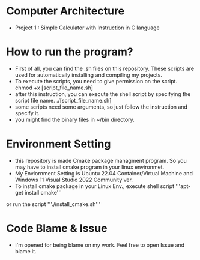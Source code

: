# Computer Architecture
- Project 1 : Simple Calculator with Instruction in C language
# How to run the program?
- First of all, you can find the .sh files on this repository. These scripts are used for automatically installing and compiling my projects.
- To execute the scripts, you need to give permission on the script.
    chmod +x [script_file_name.sh]
- after this instruction, you can execute the shell script by specifying the script file name.
    ./[script_file_name.sh]
- some scripts need some arguments, so just follow the instruction and specify it.
- you might find the binary files in ~/bin directory.
# Environment Setting
- this repository is made Cmake package managment program. So you may have to install cmake program in your linux environmet.
- My Enviornment Setting is Ubuntu 22.04 Container/Virtual Machine and Windows 11 Visual Studio 2022 Community ver.
- To install cmake package in your Linux Env., execute shell script
'''apt-get install cmake'''

or run the script 
'''./install_cmake.sh'''
# Code Blame & Issue
- I'm opened for being blame on my work. Feel free to open Issue and blame it. 
